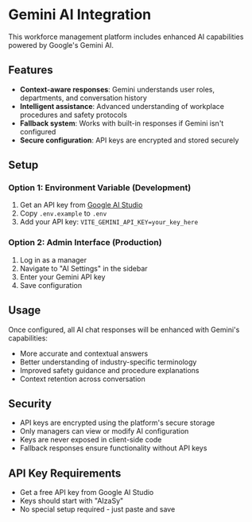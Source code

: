 # Gemini AI Integration

This workforce management platform includes enhanced AI capabilities powered by Google's Gemini AI.

## Features

- **Context-aware responses**: Gemini understands user roles, departments, and conversation history
- **Intelligent assistance**: Advanced understanding of workplace procedures and safety protocols
- **Fallback system**: Works with built-in responses if Gemini isn't configured
- **Secure configuration**: API keys are encrypted and stored securely

## Setup

### Option 1: Environment Variable (Development)
1. Get an API key from [Google AI Studio](https://makersuite.google.com/app/apikey)
2. Copy `.env.example` to `.env`
3. Add your API key: `VITE_GEMINI_API_KEY=your_key_here`

### Option 2: Admin Interface (Production)
1. Log in as a manager
2. Navigate to "AI Settings" in the sidebar
3. Enter your Gemini API key
4. Save configuration

## Usage

Once configured, all AI chat responses will be enhanced with Gemini's capabilities:

- More accurate and contextual answers
- Better understanding of industry-specific terminology
- Improved safety guidance and procedure explanations
- Context retention across conversation

## Security

- API keys are encrypted using the platform's secure storage
- Only managers can view or modify AI configuration
- Keys are never exposed in client-side code
- Fallback responses ensure functionality without API keys

## API Key Requirements

- Get a free API key from Google AI Studio
- Keys should start with "AIzaSy"
- No special setup required - just paste and save